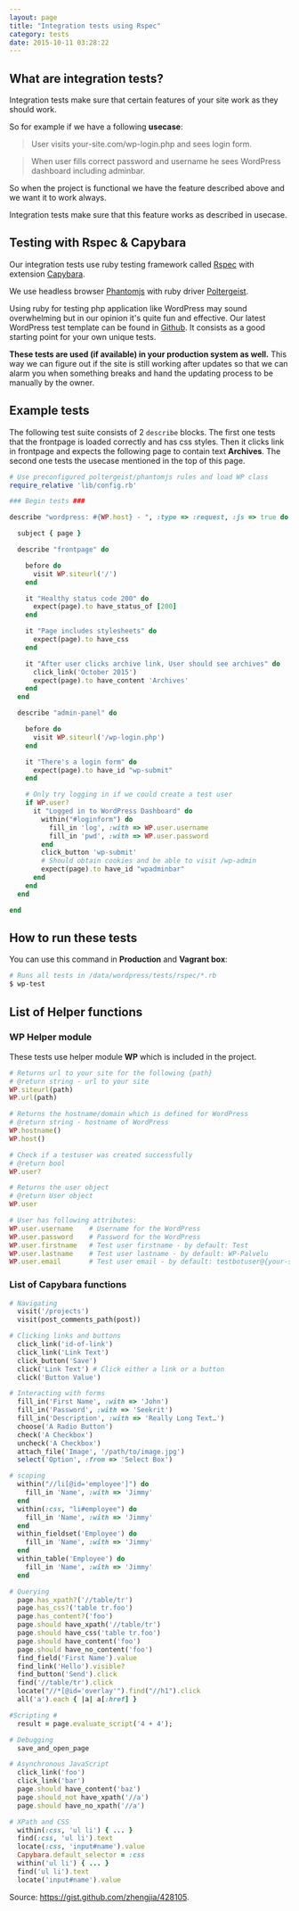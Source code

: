 ```yaml
---
layout: page
title: "Integration tests using Rspec"
category: tests
date: 2015-10-11 03:28:22
---
```


## What are integration tests?
Integration tests make sure that certain features of your site work as they should work.

So for example if we have a following **usecase**:

> User visits your-site.com/wp-login.php and sees login form.

> When user fills correct password and username he sees WordPress dashboard including adminbar.

So when the project is functional we have the feature described above and we want it to work always.

Integration tests make sure that this feature works as described in usecase.

## Testing with Rspec & Capybara
Our integration tests use ruby testing framework called [Rspec](http://rspec.info/) with extension [Capybara](http://jnicklas.github.io/capybara/).

We use headless browser [Phantomjs](http://phantomjs.org/) with ruby driver [Poltergeist](https://github.com/teampoltergeist/poltergeist).

Using ruby for testing php application like WordPress may sound overwhelming but in our opinion it's quite fun and effective. Our latest WordPress test template can be found in [Github](https://github.com/Seravo/wordpress/blob/master/tests/rspec/). It consists as a good starting point for your own unique tests.

**These tests are used (if available) in your production system as well.** This way we can figure out if the site is still working after updates so that we can alarm you when something breaks and hand the updating process to be manually by the owner.

## Example tests
The following test suite consists of 2 ```describe``` blocks. The first one tests that the frontpage is loaded correctly and has css styles. Then it clicks link in frontpage and expects the following page to contain text **Archives**. The second one tests the usecase mentioned in the top of this page.


```ruby
# Use preconfigured poltergeist/phantomjs rules and load WP class
require_relative 'lib/config.rb'

### Begin tests ###

describe "wordpress: #{WP.host} - ", :type => :request, :js => true do 

  subject { page }

  describe "frontpage" do

    before do
      visit WP.siteurl('/')
    end

    it "Healthy status code 200" do
      expect(page).to have_status_of [200]
    end

    it "Page includes stylesheets" do
      expect(page).to have_css
    end

    it "After user clicks archive link, User should see archives" do
      click_link('October 2015')
      expect(page).to have_content 'Archives'
    end
  end

  describe "admin-panel" do

    before do
      visit WP.siteurl('/wp-login.php')
    end

    it "There's a login form" do
      expect(page).to have_id "wp-submit"
    end

    # Only try logging in if we could create a test user
    if WP.user?
      it "Logged in to WordPress Dashboard" do
        within("#loginform") do
          fill_in 'log', :with => WP.user.username
          fill_in 'pwd', :with => WP.user.password
        end
        click_button 'wp-submit'
        # Should obtain cookies and be able to visit /wp-admin
        expect(page).to have_id "wpadminbar"
      end
    end
  end

end
```

## How to run these tests
You can use this command in **Production** and **Vagrant box**:

```bash
# Runs all tests in /data/wordpress/tests/rspec/*.rb
$ wp-test
```

## List of Helper functions

### **WP** Helper module
These tests use helper module **WP** which is included in the project.

```ruby
# Returns url to your site for the following {path}
# @return string - url to your site
WP.siteurl(path) 
WP.url(path)

# Returns the hostname/domain which is defined for WordPress
# @return string - hostname of WordPress
WP.hostname()
WP.host()

# Check if a testuser was created successfully
# @return bool
WP.user?

# Returns the user object
# @return User object
WP.user

# User has following attributes:
WP.user.username    # Username for the WordPress
WP.user.password    # Password for the WordPress
WP.user.firstname   # Test user firstname - by default: Test
WP.user.lastname    # Test user lastname - by default: WP-Palvelu
WP.user.email       # Test user email - by default: testbotuser@{your-site}

```

### List of Capybara functions

```ruby
# Navigating
  visit('/projects')
  visit(post_comments_path(post))

# Clicking links and buttons
  click_link('id-of-link')
  click_link('Link Text')
  click_button('Save')
  click('Link Text') # Click either a link or a button
  click('Button Value')

# Interacting with forms
  fill_in('First Name', :with => 'John')
  fill_in('Password', :with => 'Seekrit')
  fill_in('Description', :with => 'Really Long Text…')
  choose('A Radio Button')
  check('A Checkbox')
  uncheck('A Checkbox')
  attach_file('Image', '/path/to/image.jpg')
  select('Option', :from => 'Select Box')

# scoping
  within("//li[@id='employee']") do
    fill_in 'Name', :with => 'Jimmy'
  end
  within(:css, "li#employee") do
    fill_in 'Name', :with => 'Jimmy'
  end
  within_fieldset('Employee') do
    fill_in 'Name', :with => 'Jimmy'
  end
  within_table('Employee') do
    fill_in 'Name', :with => 'Jimmy'
  end

# Querying
  page.has_xpath?('//table/tr')
  page.has_css?('table tr.foo')
  page.has_content?('foo')
  page.should have_xpath('//table/tr')
  page.should have_css('table tr.foo')
  page.should have_content('foo')
  page.should have_no_content('foo')
  find_field('First Name').value
  find_link('Hello').visible?
  find_button('Send').click
  find('//table/tr').click
  locate("//*[@id='overlay'").find("//h1").click
  all('a').each { |a| a[:href] }

#Scripting #
  result = page.evaluate_script('4 + 4');

# Debugging
  save_and_open_page

# Asynchronous JavaScript
  click_link('foo')
  click_link('bar')
  page.should have_content('baz')
  page.should_not have_xpath('//a')
  page.should have_no_xpath('//a')

# XPath and CSS
  within(:css, 'ul li') { ... }
  find(:css, 'ul li').text
  locate(:css, 'input#name').value
  Capybara.default_selector = :css
  within('ul li') { ... }
  find('ul li').text
  locate('input#name').value
```
Source: https://gist.github.com/zhengjia/428105.
